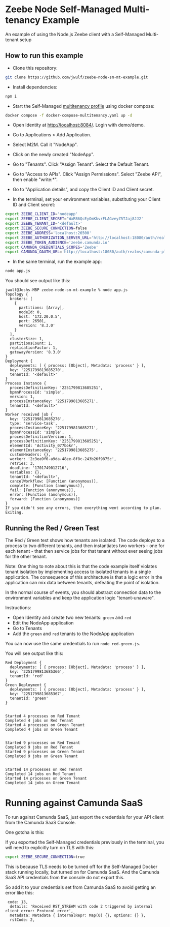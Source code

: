 # Zeebe Node Self-Managed Multi-tenancy Example

An example of using the Node.js Zeebe client with a Self-Managed Multi-tenant setup

## How to run this example

* Clone this repository: 

```bash
git clone https://github.com/jwulf/zeebe-node-sm-mt-example.git
```

* Install dependencies: 

```bash
npm i
```

* Start the Self-Managed [multitenancy profile](https://github.com/jwulf/camunda-platform/tree/multi-tenancy) using docker compose: 

```bash
docker compose -f docker-compose-multitenancy.yaml up -d
```

* Open Identity at [http://localhost:8084/](http://localhost:8084/). Login with demo/demo.

* Go to Applications > Add Application. 

* Select M2M. Call it "NodeApp".

* Click on the newly created "NodeApp". 

* Go to "Tenants". Click "Assign Tenant". Select the Default Tenant.

* Go to "Access to APIs". Click "Assign Permissions". Select "Zeebe API", then enable "write:*".

* Go to "Application details", and copy the Client ID and Client secret.

* In the terminal, set your environment variables, substituting your Client ID and Client secret: 

```bash
export ZEEBE_CLIENT_ID='nodeapp'
export ZEEBE_CLIENT_SECRET='WxRB6QcEyOmKkvrFLAGveyZ5TJaj8JJ2'
export ZEEBE_TENANT_ID='<default>'
export ZEEBE_SECURE_CONNECTION=false
export ZEEBE_ADDRESS='localhost:26500'
export ZEEBE_AUTHORIZATION_SERVER_URL='http://localhost:18080/auth/realms/camunda-platform/protocol/openid-connect/token'
export ZEEBE_TOKEN_AUDIENCE='zeebe.camunda.io'
export CAMUNDA_CREDENTIALS_SCOPES='Zeebe'
export CAMUNDA_OAUTH_URL='http://localhost:18080/auth/realms/camunda-platform/protocol/openid-connect/token'
```

* In the same terminal, run the example app: 

```bash
node app.js
```

You should see output like this: 

```
jwulf@Joshs-MBP zeebe-node-sm-mt-example % node app.js
Topology {
  brokers: [
    {
      partitions: [Array],
      nodeId: 0,
      host: '172.20.0.5',
      port: 26501,
      version: '8.3.0'
    }
  ],
  clusterSize: 1,
  partitionsCount: 1,
  replicationFactor: 1,
  gatewayVersion: '8.3.0'
}
Deployment {
  deployments: [ { process: [Object], Metadata: 'process' } ],
  key: '2251799813685270',
  tenantId: '<default>'
}
Process Instance {
  processDefinitionKey: '2251799813685251',
  bpmnProcessId: 'simple',
  version: 1,
  processInstanceKey: '2251799813685271',
  tenantId: '<default>'
}
Worker received job {
  key: '2251799813685276',
  type: 'service-task',
  processInstanceKey: '2251799813685271',
  bpmnProcessId: 'simple',
  processDefinitionVersion: 1,
  processDefinitionKey: '2251799813685251',
  elementId: 'Activity_077bokr',
  elementInstanceKey: '2251799813685275',
  customHeaders: {},
  worker: '2c3ea9f6-a9da-48ee-8f8c-243b26f9875c',
  retries: 3,
  deadline: '1701749012716',
  variables: {},
  tenantId: '<default>',
  cancelWorkflow: [Function (anonymous)],
  complete: [Function (anonymous)],
  fail: [Function (anonymous)],
  error: [Function (anonymous)],
  forward: [Function (anonymous)]
}
If you didn't see any errors, then everything went according to plan. Exiting.
```

## Running the Red / Green Test

The Red / Green test shows how tenants are isolated. The code deploys to a process to two different tenants, and then instantiates two workers - one for each tenant - that then service jobs for that tenant without ever seeing jobs for the other tenant. 

Note: One thing to note about this is that the code example itself violates tenant isolation by implementing access to isolated tenants in a single application. The consequence of this architecture is that a logic error in the application can mix data between tenants, defeating the point of isolation. 

In the normal course of events, you should abstract connection data to the environment variables and keep the application logic "tenant-unaware". 

Instructions:

* Open Identity and create two new tenants: `green` and `red`
* Edit the NodeApp application
* Go to Tenants
* Add the `green` and `red` tenants to the NodeApp application

You can now use the same credentials to run `node red-green.js`. 

You will see output like this:

```
Red Deployment {
  deployments: [ { process: [Object], Metadata: 'process' } ],
  key: '2251799813685366',
  tenantId: 'red'
}
Green Deployment {
  deployments: [ { process: [Object], Metadata: 'process' } ],
  key: '2251799813685367',
  tenantId: 'green'
}


Started 4 processes on Red Tenant
Completed 4 jobs on Red Tenant
Started 4 processes on Green Tenant
Completed 4 jobs on Green Tenant


Started 9 processes on Red Tenant
Completed 9 jobs on Red Tenant
Started 9 processes on Green Tenant
Completed 9 jobs on Green Tenant


Started 14 processes on Red Tenant
Completed 14 jobs on Red Tenant
Started 14 processes on Green Tenant
Completed 14 jobs on Green Tenant
```

# Running against Camunda SaaS

To run against Camunda SaaS, just export the credentials for your API client from the Camunda SaaS Console. 

One gotcha is this: 

If you exported the Self-Managed credentials previously in the terminal, you will need to explicitly turn on TLS with this:

```bash
export ZEEBE_SECURE_CONNECTION=true
```

This is because TLS needs to be turned off for the Self-Managed Docker stack running locally, but turned on for Camunda SaaS. And the Camunda SaaS API credentials from the console do not export this. 

So add it to your credentials set from Camunda SaaS to avoid getting an error like this:

```
 code: 13,
  details: 'Received RST_STREAM with code 2 triggered by internal client error: Protocol error',
  metadata: Metadata { internalRepr: Map(0) {}, options: {} },
  rstCode: 2,
```